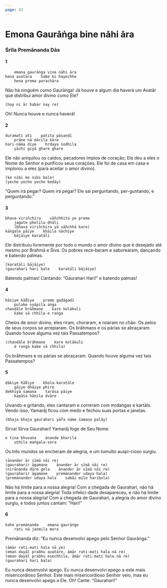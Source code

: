 ```yaml
---
page: 82
---
```


# Emona Gaurāṅga bine nāhi āra

### Śrīla Premānanda Dās

#### 1

        emana gaurāṅga vine nāhi āra
    hena avatāra    habe ki hayechhe
        hena prema parachāra

Não há ninguém como Gaurāṅga! Já houve e algum dia haverá um Avatār que distribui amor divino como Ele?

    (hay ni ār habār nay re)

Oh! Nunca houve e nunca haverá!

#### 2

    duramati ati    patita pāṣaṇḍī
        prāṇe nā mārila kāre
    hari-nāma diye    hṛdaya śodhila
        yāchi giyā ghare ghare

Ele não aniquilou os caídos, pecadores ímpios de coração; Ele deu a eles o Nome do Senhor e purificou seus corações. Ele foi de casa em casa e implorou a eles (para aceitar o amor divino).

    (ke nibi ke nibi bale)
    (yeche yeche yeche beḍāy)

“Quem irá pegar? Quem irá pegar? Ele sai perguntando, per-guntando, e perguntando.”

#### 3

    bhava-viriñchira    vāñchhita ye prema
        jagate phelila ḍhāli
        (bhava viriñchira yā vāñchhā kare)
    kāṅgale pāiye    khāila nāchiye
        bājāiye karatāli

Ele distribuiu livremente por todo o mundo o amor divino que é desejado até mesmo por Brahmā e Śiva. Os pobres rece-beram e saborearam, dançando e batendo palmas.

    (karatāli bājāiye)
    (gaurahari hari bale    karatāli bājāiye)

Batendo palmas! Cantando: “Gaurahari Hari!” e batendo palmas!

#### 4

    hāsiye kā̐diye    preme gaḍāgaḍi
        pulake vyāpila aṅga
    chaṇḍāle brāhmaṇe    kare kolākuli
        kabe vā chhila e raṅga

Cheios de amor divino, eles riram, choraram, e rolaram no chão. Os pelos de seus corpos se arrepiaram. Os brāhmaṇs e os párias se abraçaram. Quando houve alguma vez tais Passatempos?

    (chaṇḍāle brāhmaṇe    kare kolākuli
        e raṅga kabe vā chhila)

Os brāhmaṇs e os párias se abraçaram. Quando houve alguma vez tais Passatempos?

#### 5

    ḍākiye hā̐kiye    khola-karatāle
        gāiye dhāiye phire
    dekhiyā śamana    tarāsa pāiye
        kapāṭa hānila dvāre

Uivando e gritando, eles cantaram e correram com mṛdaṅgas e kartāls. Vendo isso, Yamarāj ficou com medo e fechou suas portas e janelas.

    (bhaja bhaja gaurahari yā̐ra nāme śamaṇa palāy)

Sirva! Sirva Gaurahari! Yamarāj foge de Seu Nome.

    e tina bhuvana    ānande bharila
        uṭhila maṅgala-sora

Os três mundos se encheram de alegria, e um tumulto auspi-cioso surgiu.

    (ānander ār sīmā nāi re)
    (gauraharir āgamane    ānander ār sīmā nāi re)
    (nirānanda dūre gela    ānander ār sīmā nāi re)
    (gauraharir āgamane    premānander udaya hala)
    (premānander udaya hala    sabāi mile haribola)

Não há limite para a nossa alegria! Com a chegada de Gaurahari, não há limite para a nossa alegria! Toda infelici-dade desapareceu, e não há limite para a nossa alegria! Com a chegada de Gaurahari, a alegria do amor divino surgiu, e todos juntos cantam: “Hari!”

#### 6

    kahe premānanda    emana gaurāṅge
        rati nā janmila mora

Premānanda diz: “Eu nunca desenvolvi apego pelo Senhor Gaurāṅga.”

    (āmār rati-mati hala nā ye)
    (eman dayāl prabhu avatāre, āmār rati-mati hala nā re)
    (eman dayāl prabhu esechhila, āmār rati-mati hala nā re)
    (gaurahari hari bala)

Eu nunca desenvolvi apego. Eu nunca desenvolvi apego a este mais misericordioso Senhor. Este mais misericordioso Senhor veio, mas eu nunca desenvolvi apego a Ele. Oh! Cante: “Gaurahari!”

